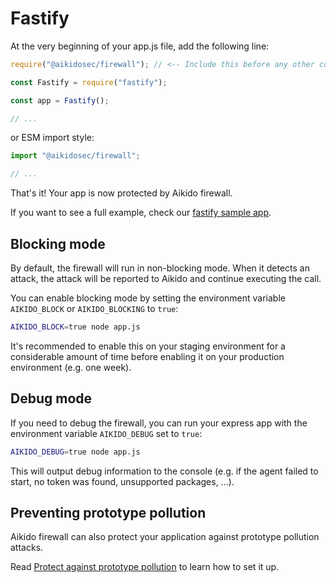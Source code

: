 # Fastify

At the very beginning of your app.js file, add the following line:

```js
require("@aikidosec/firewall"); // <-- Include this before any other code or imports

const Fastify = require("fastify");

const app = Fastify();

// ...
```

or ESM import style:

```js
import "@aikidosec/firewall";

// ...
```

That's it! Your app is now protected by Aikido firewall.

If you want to see a full example, check our [fastify sample app](../sample-apps/fastify-mysql2).

## Blocking mode

By default, the firewall will run in non-blocking mode. When it detects an attack, the attack will be reported to Aikido and continue executing the call.

You can enable blocking mode by setting the environment variable `AIKIDO_BLOCK` or `AIKIDO_BLOCKING` to `true`:

```sh
AIKIDO_BLOCK=true node app.js
```

It's recommended to enable this on your staging environment for a considerable amount of time before enabling it on your production environment (e.g. one week).

## Debug mode

If you need to debug the firewall, you can run your express app with the environment variable `AIKIDO_DEBUG` set to `true`:

```sh
AIKIDO_DEBUG=true node app.js
```

This will output debug information to the console (e.g. if the agent failed to start, no token was found, unsupported packages, ...).

## Preventing prototype pollution

Aikido firewall can also protect your application against prototype pollution attacks.

Read [Protect against prototype pollution](./prototype-pollution.md) to learn how to set it up.
